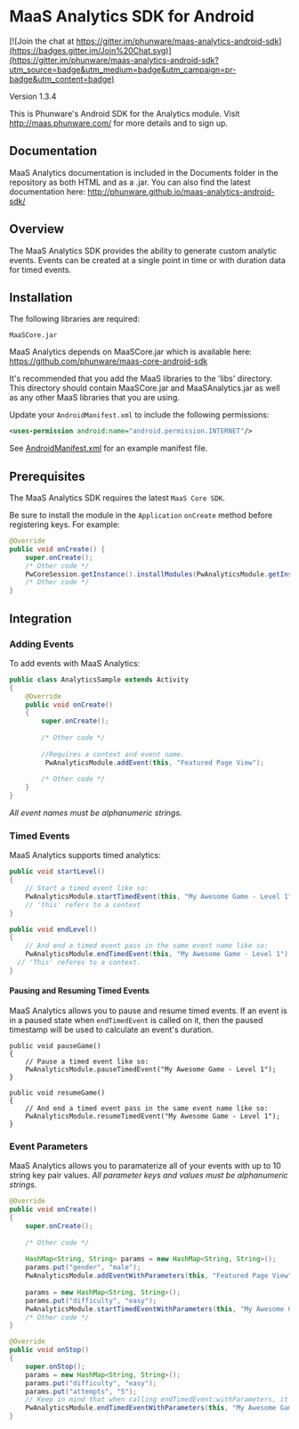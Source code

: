 MaaS Analytics SDK for Android
==================

[![Join the chat at https://gitter.im/phunware/maas-analytics-android-sdk](https://badges.gitter.im/Join%20Chat.svg)](https://gitter.im/phunware/maas-analytics-android-sdk?utm_source=badge&utm_medium=badge&utm_campaign=pr-badge&utm_content=badge)

Version 1.3.4

This is Phunware's Android SDK for the Analytics module. Visit http://maas.phunware.com/ for more details and to sign up.


Documentation
------------

MaaS Analytics documentation is included in the Documents folder in the repository as both HTML and as a .jar. You can also find the latest documentation here: http://phunware.github.io/maas-analytics-android-sdk/



Overview
-----------

The MaaS Analytics SDK provides the ability to generate custom analytic events. Events can be created at a single point
in time or with duration data for timed events.


Installation
------------

The following libraries are required:
```
MaaSCore.jar
```

MaaS Analytics depends on MaaSCore.jar which is available here: https://github.com/phunware/maas-core-android-sdk

It's recommended that you add the MaaS libraries to the 'libs' directory. This directory should contain MaaSCore.jar
and MaaSAnalytics.jar as well as any other MaaS libraries that you are using.

Update your `AndroidManifest.xml` to include the following permissions:

```xml
<uses-permission android:name="android.permission.INTERNET"/>
```
See [AndroidManifest.xml](https://github.com/phunware/maas-analytics-android-sdk/blob/master/Sample/AndroidManifest.xml) for an example manifest file.


Prerequisites
-------------

The MaaS Analytics SDK requires the latest `MaaS Core SDK`.

Be sure to install the module in the `Application` `onCreate` method before registering keys. For example:
``` Java
@Override
public void onCreate() {
    super.onCreate();
    /* Other code */
    PwCoreSession.getInstance().installModules(PwAnalyticsModule.getInstance(), ...);
    /* Other code */
}
```


Integration
------------

### Adding Events

To add events with MaaS Analytics:
```JAVA
public class AnalyticsSample extends Activity
{
    @Override
    public void onCreate()
    {
        super.onCreate();
        
        /* Other code */
        
        //Requires a context and event name.
	     PwAnalyticsModule.addEvent(this, "Featured Page View");
        
        /* Other code */
    }
}
```

*All event names must be alphanumeric strings.*

### Timed Events

MaaS Analytics supports timed analytics:
```Java
public void startLevel()
{	
    // Start a timed event like so:
    PwAnalyticsModule.startTimedEvent(this, "My Awesome Game - Level 1");
    // 'this' refers to a context
}

public void endLevel()
{	
	// And end a timed event pass in the same event name like so:
	PwAnalyticsModule.endTimedEvent(this, "My Awesome Game - Level 1");
  // 'This' referes to a context.
}
```

#### Pausing and Resuming Timed Events
MaaS Analytics allows you to pause and resume timed events. If an event is in a paused state when `endTimedEvent` is called on it, then the paused timestamp will be used to calculate an event's duration.
```
public void pauseGame()
{	
    // Pause a timed event like so:
    PwAnalyticsModule.pauseTimedEvent("My Awesome Game - Level 1");
}

public void resumeGame()
{	
	// And end a timed event pass in the same event name like so:
	PwAnalyticsModule.resumeTimedEvent("My Awesome Game - Level 1");
}
```

### Event Parameters

MaaS Analytics allows you to paramaterize all of your events with up to 10 string key pair values.
*All parameter keys and values must be alphanumeric strings.*

```Java
@Override
public void onCreate()
{
    super.onCreate();
    
    /* Other code */
    
    HashMap<String, String> params = new HashMap<String, String>();
    params.put("gender", "male");
    PwAnalyticsModule.addEventWithParameters(this, "Featured Page View", params);
    
    params = new HashMap<String, String>();
    params.put("difficulty", "easy");
    PwAnalyticsModule.startTimedEventWithParameters(this, "My Awesome Game - Level 1", params);
    /* Other code */
}

@Override
public void onStop()
{
    super.onStop();
    params = new HashMap<String, String>();
    params.put("difficulty", "easy");
    params.put("attempts", "5");
    // Keep in mind that when calling endTimedEvent:withParameters, it will replace any parameters that you specified in startTimedEvent:withParameters.
    PwAnalyticsModule.endTimedEventWithParameters(this, "My Awesome Game - Level 1", params);
}
```
